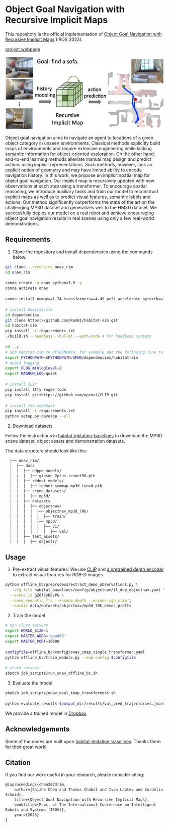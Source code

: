 # Object Goal Navigation with Recursive Implicit Maps

This repository is the official implementation of [Object Goal Navigation with Recursive Implicit Maps](https://arxiv.org/abs/2308.05602) (IROS 2023).

[project webpage](https://www.di.ens.fr/willow/research/onav_rim/)

![Overview of RIM Model](media/teaser.png)

Object goal navigation aims to navigate an agent to locations of a given object category in unseen environments. Classical methods explicitly build maps of environments and require extensive engineering while lacking semantic information for object-oriented exploration. On the other hand, end-to-end learning methods alleviate manual map design and predict actions using implicit representations. Such methods, however, lack an explicit notion of geometry and may have limited ability to encode navigation history. In this work, we propose an implicit spatial map for object goal navigation. Our implicit map is recursively updated with new observations at each step using a transformer. To encourage spatial reasoning, we introduce auxiliary tasks and train our model to reconstruct explicit maps as well as to predict visual features, semantic labels and actions. Our method significantly outperforms the state of the art on the challenging MP3D dataset and generalizes well to the HM3D dataset. We successfully deploy our model on a real robot and achieve encouraging object goal navigation results in real scenes using only a few real-world demonstrations.


## Requirements
1. Clone the repository and install dependencies using the commands below.
```bash
git clone --recursive onav_rim
cd onav_rim

conda create -n onav python=3.9 -y
conda activate onav

conda install numpy==1.24 transformers==4.49 peft accelerate pytorch==1.13.0 torchvision torchaudio cudatoolkit=11.8 -c pytorch -c nvidia

# install habitat-sim
cd dependencies
git clone https://github.com/Ram81/habitat-sim.git
cd habitat-sim
pip install -r requirements.txt
./build.sh --headless --bullet --with-cuda # for headless systems

cd ../..
# add habitat-sim to PYTHONPATH, for example add the following line to your .bashrc
export PYTHONPATH=$PYTHONPATH:$PWD/dependencies/habitat-sim
# avoid logging
export GLOG_minloglevel=2
export MAGNUM_LOG=quiet

# install CLIP
pip install ftfy regex tqdm
pip install git+https://github.com/openai/CLIP.git

# install the codebase
pip install -r requirements.txt
python setup.py develop --all
```

2. Download datasets

Follow the instructions in [habitat-imitation-baselines](https://github.com/Ram81/habitat-imitation-baselines#data) to download the MP3D scene dataset, object assets and demonstration datasets.

The data structure should look like this:
```
  ├── onav_rim/
  │  ├── data
  │  │  ├── ddppo-models/
  │  |  |  ├── gibson-2plus-resnet50.pth
  │  │  ├── rednet-models/
  │  │  │  ├── rednet_semmap_mp3d_tuned.pth
  │  │  ├── scene_datasets/
  │  │  │  ├── mp3d/
  │  │  ├── datasets
  │  │  │  ├── objectnav/
  │  │  │  │  ├── objectnav_mp3d_70k/
  │  │  │  │  │  ├── train/
  │  │  │  │  │── mp3d/
  │  │  │  │  │  ├── v1/
  │  │  │  │  │  │  ├── val/
  │  │  ├── test_assets/
  │  │  │  ├── objects/
```


## Usage

1. Pre-extract visual features:
We use [CLIP](https://github.com/openai/CLIP) and [a pretrained depth encoder](https://dl.fbaipublicfiles.com/habitat/data/baselines/v1/ddppo/ddppo-models/gibson-2plus-resnet50.pth) to extract visual features for RGB-D images.
```bash
python offline_bc/preprocess/extract_demo_observations.py \
  --cfg_file habitat_baselines/config/objectnav/il_ddp_objectnav.yaml \
  --scene_id gZ6f7yhEvPG \
  --save_semantic_fts --encode_depth --encode_rgb_clip \
  --outdir data/datasets/objectnav/mp3d_70k_demos_prefts
```

2. Train the model

```bash
# non-slurm servers
export WORLD_SIZE=1
export MASTER_ADDR='gpu003'
export MASTER_PORT=10000

configfile=offline_bc/config/onav_imap_single_transformer.yaml
python offline_bc/train_models.py --exp-config $configfile

# slurm servers
sbatch job_scripts/run_onav_offline_bc.sh
```

3. Evaluate the model
```bash
sbatch job_scripts/onav_eval_imap_transformers.sh

python evaluate_results $output_dir/results/val_pred_trajectories.jsonl
```

We provide a trained model in [Dropbox](https://www.dropbox.com/scl/fo/bk0ok8ibxd5yirohqjmu6/h?rlkey=4riilnmjgk0e4o5rxt3prtsfl&dl=0).


## Acknowledgements
Some of the codes are built upon [habitat-imitation-baselines](https://github.com/Ram81/habitat-imitation-baselines/tree/master). Thanks them for their great work!


## Citation
If you find our work useful in your research, please consider citing:
```
@inproceedings{chen2023rim,
    author={Shizhe Chen and Thomas Chabal and Ivan Laptev and Cordelia Schmid},
    title={Object Goal Navigation with Recursive Implicit Maps},
    booktitle={Proc. of The International Conference on Intelligent Robots and Systems (IROS)},
    year={2023}
}
```

